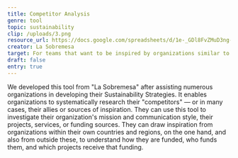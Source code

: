 ```yaml
---
title: Competitor Analysis
genre: tool
topic: sustainability
clip: /uploads/3.png
resource_url: https://docs.google.com/spreadsheets/d/1e-_GDl8FvZMuD3ng-Vk6aainNKbT88ZOHrCnwOsr_8M/edit#gid=997183394
creator: La Sobremesa
target: For teams that want to be inspired by organizations similar to themselves.
draft: false
entry: true
---
```

<!--StartFragment-->

We developed this tool from "La Sobremesa" after assisting numerous organizations in developing their Sustainability Strategies. It enables organizations to systematically research their "competitors" — or in many cases, their allies or sources of inspiration. They can use this tool to investigate their organization's mission and communication style, their projects, services, or funding sources. They can draw inspiration from organizations within their own countries and regions, on the one hand, and also from outside these, to understand how they are funded, who funds them, and which projects receive that funding.

<!--EndFragment-->